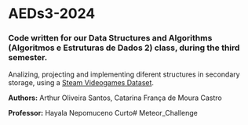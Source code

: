 # AEDs3-2024
### Code written for our Data Structures and Algorithms (Algoritmos e Estruturas de Dados 2) class, during the third semester.

Analizing, projecting and implementing diferent structures in secondary storage, using a [Steam Videogames Dataset](https://www.kaggle.com/datasets/fronkongames/steam-games-dataset/data?select=games.csv).

**Authors:** Arthur Oliveira Santos, Catarina França de Moura Castro


**Professor:** Hayala Nepomuceno Curto#   M e t e o r _ C h a l l e n g e  
 